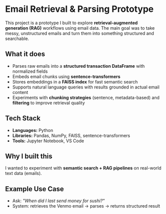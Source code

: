 # Email Retrieval & Parsing Prototype  

This project is a prototype I built to explore **retrieval-augmented generation (RAG)** workflows using email data. The main goal was to take messy, unstructured emails and turn them into something structured and searchable.  

## What it does  
- Parses raw emails into a **structured transaction DataFrame** with normalized fields  
- Embeds email chunks using **sentence-transformers**  
- Stores embeddings in a **FAISS index** for fast semantic search  
- Supports natural language queries with results grounded in actual email content  
- Experiments with **chunking strategies** (sentence, metadata-based) and **filtering** to improve retrieval quality  

## Tech Stack  
- **Languages:** Python  
- **Libraries:** Pandas, NumPy, FAISS, sentence-transformers  
- **Tools:** Jupyter Notebook, VS Code  

## Why I built this  
I wanted to experiment with **semantic search + RAG pipelines** on real-world text data (emails). 

## Example Use Case  
- Ask: *"When did I last send money for sushi?"*  
- System: retrieves the Venmo email → parses → returns structured result  


